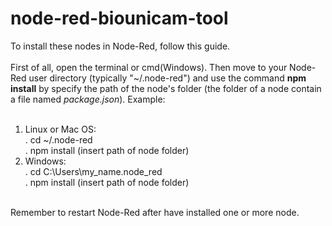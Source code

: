 # node-red-biounicam-tool

To install these nodes in Node-Red, follow this guide.<br/>
<br/>
First of all, open the terminal or cmd(Windows). Then move to your Node-Red user directory (typically "~/.node-red") and use the command **npm install** by specify the path of the node's folder (the folder of a node contain a file named _package.json_). Example:<br/>
<br/>
1. Linux or Mac OS:<br/>
  . cd ~/.node-red<br/>
  . npm install (insert path of node folder)<br/>
2. Windows:<br/>
  . cd C:\Users\my_name\.node_red<br/>
  . npm install (insert path of node folder)<br/>
<br/>  
Remember to restart Node-Red after have installed one or more node.<br/>
